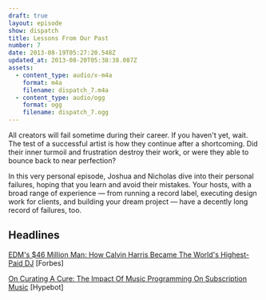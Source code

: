 ```yaml
---
draft: true
layout: episode
show: dispatch
title: Lessons From Our Past
number: 7
date: 2013-08-19T05:27:20.548Z
updated_at: 2013-08-20T05:38:38.087Z
assets:
  - content_type: audio/x-m4a
    format: m4a
    filename: dispatch_7.m4a
  - content_type: audio/ogg
    format: ogg
    filename: dispatch_7.ogg
---
```

All creators will fail sometime during their career. If you haven't yet, wait. The test of a successful artist is how they continue after a shortcoming. Did their inner turmoil and frustration destroy their work, or were they able to bounce back to near perfection?

In this very personal episode, Joshua and Nicholas dive into their personal failures, hoping that you learn and avoid their mistakes. Your hosts, with a broad range of experience &mdash; from running a record label, executing design work for clients, and building your dream project &mdash; have a decently long record of failures, too.

## Headlines

[EDM's $46 Million Man: How Calvin Harris Became The World's Highest-Paid DJ](http://www.forbes.com/sites/ryanmac/2013/08/14/edms-46-million-man-how-calvin-harris-became-the-worlds-highest-paid-dj) [Forbes]

[On Curating A Cure: The Impact Of Music Programming On Subscription Music](http://www.hypebot.com/hypebot/2013/08/curating-a-cure-the-impact-of-music-programming-on-the-success-of-the-subscription-music-model.html) [Hypebot]